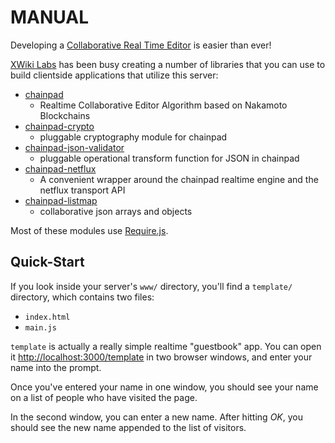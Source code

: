 # MANUAL

Developing a [Collaborative Real Time Editor](https://en.wikipedia.org/wiki/Collaborative_real-time_editor) is easier than ever!

[XWiki Labs](http://labs.xwiki.com/) has been busy creating a number of libraries that you can use to build clientside applications that utilize this server:

* [chainpad](https://github.com/xwiki-contrib/chainpad)
  - Realtime Collaborative Editor Algorithm based on Nakamoto Blockchains
* [chainpad-crypto](https://github.com/xwiki-labs/chainpad-crypto)
  - pluggable cryptography module for chainpad
* [chainpad-json-validator](https://github.com/xwiki-labs/chainpad-json-validator)
  - pluggable operational transform function for JSON in chainpad
* [chainpad-netflux](https://github.com/xwiki-labs/chainpad-netflux)
  - A convenient wrapper around the chainpad realtime engine and the netflux transport API
* [chainpad-listmap](https://github.com/xwiki-labs/chainpad-listmap)
  - collaborative json arrays and objects

Most of these modules use [Require.js](http://requirejs.org/).

## Quick-Start

If you look inside your server's `www/` directory, you'll find a `template/` directory, which contains two files:

* `index.html`
* `main.js`

`template` is actually a really simple realtime "guestbook" app.
You can open it [http://localhost:3000/template](http://localhost:3000/template) in two browser windows, and enter your name into the prompt.

Once you've entered your name in one window, you should see your name on a list of people who have visited the page.

In the second window, you can enter a new name.
After hitting _OK_, you should see the new name appended to the list of visitors.

